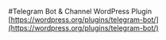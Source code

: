 #Telegram Bot & Channel
WordPress Plugin
[https://wordpress.org/plugins/telegram-bot/](https://wordpress.org/plugins/telegram-bot/)
